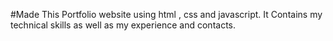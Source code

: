 #Made This Portfolio website using html , css and javascript. It Contains my technical skills as well as my experience and contacts.
